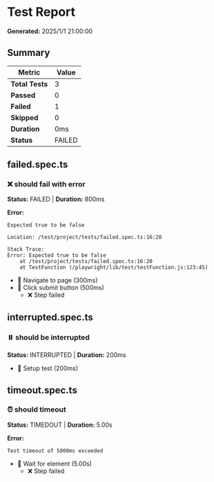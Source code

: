 # Test Report

**Generated:** 2025/1/1 21:00:00

## Summary

| Metric | Value |
|--------|-------|
| **Total Tests** | 3 |
| **Passed** | 0 |
| **Failed** | 1 |
| **Skipped** | 0 |
| **Duration** | 0ms |
| **Status** | FAILED |

## failed.spec.ts

### ❌ should fail with error

**Status:** FAILED | **Duration:** 800ms

**Error:**
```
Expected true to be false

Location: /test/project/tests/failed.spec.ts:16:20

Stack Trace:
Error: Expected true to be false
    at /test/project/tests/failed.spec.ts:16:20
    at TestFunction (/playwright/lib/test/testFunction.js:123:45)
```

- 🔹 Navigate to page (300ms)
- 🔹 Click submit button (500ms)
  - ❌ Step failed

## interrupted.spec.ts

### ⏸️ should be interrupted

**Status:** INTERRUPTED | **Duration:** 200ms

- 🔹 Setup test (200ms)

## timeout.spec.ts

### ⏰ should timeout

**Status:** TIMEDOUT | **Duration:** 5.00s

**Error:**
```
Test timeout of 5000ms exceeded
```

- 🔹 Wait for element (5.00s)
  - ❌ Step failed

